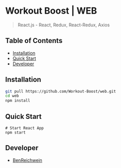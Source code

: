 # Workout Boost | WEB 
> React.js - React, Redux, React-Redux, Axios

## Table of Contents

- [Installation](#installation)
- [Quick Start](#Quick-Start)
- [Developer](#developer)

## Installation

```sh
git pull https://github.com/Workout-Boost/web.git
cd web
npm install
```

## Quick Start
```
# Start React App
npm start
```

## Developer

* [BenReichwein](https://github.com/BenReichwein)
